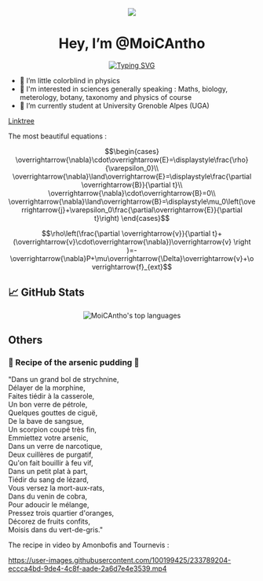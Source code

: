 <div align=center>
<img src="https://emoji.discadia.com/emojis/703ec809-d29e-4a1d-b08d-d787ef3de445.gif"> <h1> Hey, I’m @MoiCAntho</h1>
<a align=center href="https://git.io/typing-svg"><img src="https://readme-typing-svg.herokuapp.com?font=Verdana&pause=1000&center=FAUX&vCenter=FAUX&repeat=true&width=435&lines=I'm+interested+in+anything+and+everything" alt="Typing SVG" /></a>
</div>

- 👀 I’m little colorblind in physics
- 🧪 I'm interested in sciences generally speaking : Maths, biology, meterology, botany, taxonomy and physics of course
- 🏫 I’m currently student at University Grenoble Alpes (UGA)

[Linktree](https://linktr.ee/moicantho)

The most beautiful equations :  

$$\begin{cases}
\overrightarrow{\nabla}\cdot\overrightarrow{E}=\displaystyle\frac{\rho}{\varepsilon_0}\\
\overrightarrow{\nabla}\land\overrightarrow{E}=\displaystyle\frac{\partial \overrightarrow{B}}{\partial t}\\
\overrightarrow{\nabla}\cdot\overrightarrow{B}=0\\
\overrightarrow{\nabla}\land\overrightarrow{B}=\displaystyle\mu_0\left(\overrightarrow{j}+\varepsilon_0\frac{\partial\overrightarrow{E}}{\partial t}\right)
\end{cases}$$


$$\rho\left(\frac{\partial \overrightarrow{v}}{\partial t}+(\overrightarrow{v}\cdot\overrightarrow{\nabla})\overrightarrow{v} \right )=-\overrightarrow{\nabla}P+\mu\overrightarrow{\Delta}\overrightarrow{v}+\overrightarrow{f}_{ext}$$


## 📈 GitHub Stats

<p align=center>
  <img alt="MoiCAntho's top languages" src="https://github-readme-stats.vercel.app/api/top-langs/?username=MoiCAntho&theme=tokyonight">

## Others
### 🍰 Recipe of the arsenic pudding 🍰 
"Dans un grand bol de strychnine,  
Délayer de la morphine,  
Faites tiédir à la casserole,  
Un bon verre de pétrole,  
Quelques gouttes de ciguë,  
De la bave de sangsue,  
Un scorpion coupé très fin,  
Emmiettez votre arsenic,  
Dans un verre de narcotique,  
Deux cuillères de purgatif,  
Qu'on fait bouillir à feu vif,  
Dans un petit plat à part,  
Tiédir du sang de lézard,  
Vous versez la mort-aux-rats,  
Dans du venin de cobra,  
Pour adoucir le mélange,  
Pressez trois quartier d'oranges,  
Décorez de fruits confits,  
Moisis dans du vert-de-gris."  

The recipe in video by Amonbofis and Tournevis :  

https://user-images.githubusercontent.com/100199425/233789204-eccca4bd-9de4-4c8f-aade-2a6d7e4e3539.mp4

